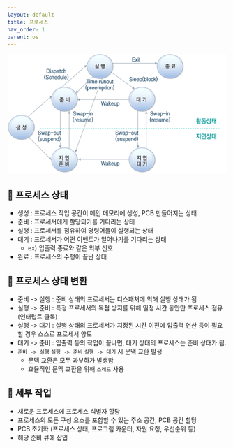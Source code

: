 ```yaml
---
layout: default
title: 프로세스
nav_order: 1
parent: os
---
```






![프로세스상태전이도](https://github.com/beeguriri/beeguriri.github.io/blob/main/docs/img/process1.png?raw=true)



## 📑 프로세스 상태

- 생성 : 프로세스 작업 공간이 메인 메모리에 생성, PCB 만들어지는 상태
- 준비 : 프로세서에게 할당되기를 기다리는 상태
- 실행 : 프로세서를 점유하여 명령어들이 실행되는 상태
- 대기 : 프로세서가 어떤 이벤트가 일어나기를 기다리는 상태
  - ex) 입출력 종료와 같은 외부 신호
- 완료 : 프로세스의 수행이 끝난 상태



## 📑 프로세스 상태 변환

- 준비 -> 실행 : 준비 상태의 프로세서는 디스패처에 의해 실행 상태가 됨
- 실행 -> 준비 : 특정 프로세서의 독점 방지를 위해 일정 시간 동안만 프로세스 점유 (인터럽트 클록)
- 실행 -> 대기 : 실행 상태의 프로세서가 지정된 시간 이전에 입출력 연산 등이 필요할 경우 스스로 프로세서 양도
- 대기 -> 준비 : 입출력 등의 작업이 끝나면, 대기 상태의 프로세스는 준비 상태가 됨.
- `준비 -> 실행` `실행 -> 준비` `실행 -> 대기` 시 문맥 교환 발생
  - 문맥 교환은 모두 과부하가 발생함
  - 효율적인 문맥 교환을 위해 `스레드` 사용



## 📑 세부 작업

- 새로운 프로세스에 프로세스 식별자 할당
- 프로세스의 모든 구성 요소를 포함할 수 있는 주소 공간, PCB 공간 할당
- PCB 초기화 (프로세스 상태, 프로그램 카운터, 자원 요청, 우선순위 등)
- 해당 준비 큐에 삽입